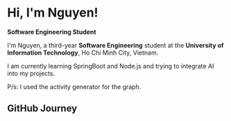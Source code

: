 # Hi, I'm Nguyen!  

**Software Engineering Student**  

I'm Nguyen, a third-year **Software Engineering** student at the **University of Information Technology**, Ho Chi Minh City, Vietnam. 

I am currently learning SpringBoot and Node.js and trying to integrate AI into my projects.

P/s: I used the activity generator for the graph.

## GitHub Journey  




